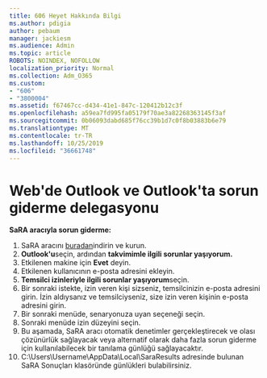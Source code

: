 ```yaml
---
title: 606 Heyet Hakkında Bilgi
ms.author: pdigia
author: pebaum
manager: jackiesm
ms.audience: Admin
ms.topic: article
ROBOTS: NOINDEX, NOFOLLOW
localization_priority: Normal
ms.collection: Adm_O365
ms.custom:
- "606"
- "3800004"
ms.assetid: f67467cc-d434-41e1-847c-120412b12c3f
ms.openlocfilehash: a59ea7fd995fa05179f70ae3a82268363145f3af
ms.sourcegitcommit: 0b06093dabd685f76cc39b1d7c0f8b03883b6e79
ms.translationtype: MT
ms.contentlocale: tr-TR
ms.lasthandoff: 10/25/2019
ms.locfileid: "36661748"
---
```

# <a name="troubleshooting-delegation-in-outlook-and-outlook-on-the-web"></a>Web'de Outlook ve Outlook'ta sorun giderme delegasyonu

**SaRA aracıyla sorun giderme:**

1. SaRA aracını [buradan](https://aka.ms/SaRA-SkypeForBusinessSignIn)indirin ve kurun.
1. **Outlook'u**seçin, ardından **takvimimle ilgili sorunlar yaşıyorum.**
1. Etkilenen makine için **Evet** deyin.
1. Etkilenen kullanıcının e-posta adresini ekleyin.
1. **Temsilci izinleriyle ilgili sorunlar yaşıyorum**seçin.
1. Bir sonraki istekte, izin veren kişi sizseniz, temsilcinizin e-posta adresini girin. İzin aldıysanız ve temsilciyseniz, size izin veren kişinin e-posta adresini girin.
1. Bir sonraki menüde, senaryonuza uyan seçeneği seçin.
1. Sonraki menüde izin düzeyini seçin.
1. Bu aşamada, SaRA aracı otomatik denetimler gerçekleştirecek ve olası çözünürlük sağlayacak veya alternatif olarak daha fazla sorun giderme için kullanılabilecek bir tanılama günlüğü sağlayacaktır.
1. C:\Users\Username\AppData\Local\SaraResults adresinde bulunan SaRA Sonuçları klasöründe günlükleri bulabilirsiniz.
